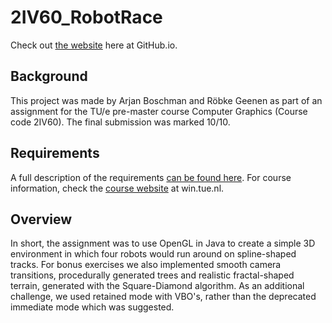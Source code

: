 # 2IV60_RobotRace
Check out [the website](https://aboschman.github.io/2IV60_RobotRace/) here at GitHub.io.

## Background
This project was made by Arjan Boschman and Röbke Geenen as part of an assignment for the TU/e pre-master course Computer Graphics (Course code 2IV60). The final submission was marked 10/10. 

## Requirements
A full description of the requirements [can be found here](https://aboschman.github.io/2IV60_RobotRace/requirements.htm). For course information, check the [course website](https://www.win.tue.nl/~vanwijk/2IV60/) at win.tue.nl.

## Overview
In short, the assignment was to use OpenGL in Java to create a simple 3D environment in which four robots would run around on spline-shaped tracks. For bonus exercises we also implemented smooth camera transitions, procedurally generated trees and realistic fractal-shaped terrain, generated with the Square-Diamond algorithm. As an additional challenge, we used retained mode with VBO's, rather than the deprecated immediate mode which was suggested.
